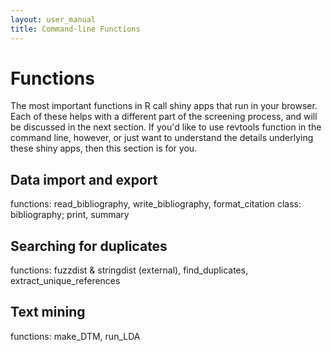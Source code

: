 ```yaml
---
layout: user_manual
title: Command-line Functions
---
```

# Functions

The most important functions in R call shiny apps that run in your browser. Each of these helps with a different part of the screening process, and will be discussed in the next section. If you'd like to use revtools function in the command line, however, or just want to understand the details underlying these shiny apps, then this section is for you.

## Data import and export
functions: read_bibliography, write_bibliography, format_citation
class: bibliography; print, summary

## Searching for duplicates
functions: fuzzdist & stringdist (external), find_duplicates, extract_unique_references

## Text mining
functions: make_DTM, run_LDA